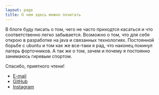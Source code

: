```yaml
---
layout: page
title: О чем здесь можно почитать
---
```


В блоге буду писать о том, чего не часто приходтся касаться и что соответственно легко забывается.
Возможно о том, что для себя открою в разработке на java и связанных технологиях. Постоянной борьбе с 
ubuntu и том как же все-таки я рад, что наконец покинул лагерь форточников. А так же о том, 
зачем и почему я постоянно занимаюсь гиревым спортом.

Спасибо, приятного чтени!

* [E-mail](mailto:proxorkrylov@gmail.com)
* [GitHub](https://github.com/proshik)
* [Instagram](https://instagram.com/proshik)